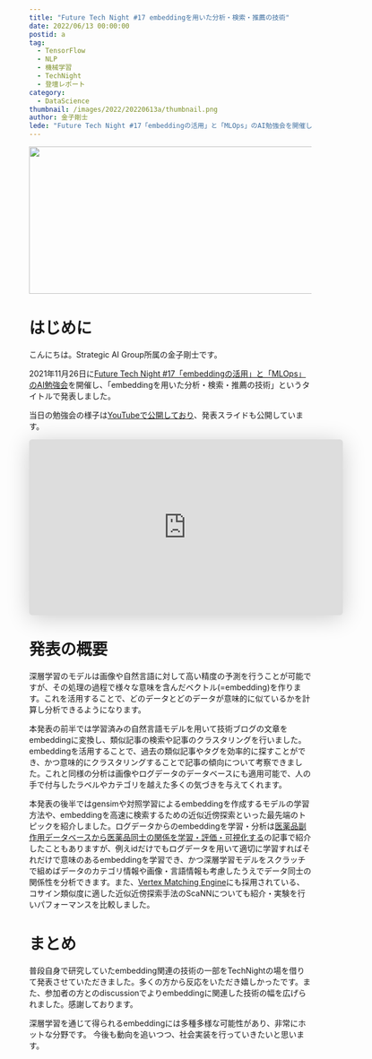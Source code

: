 ```yaml
---
title: "Future Tech Night #17 embeddingを用いた分析・検索・推薦の技術"
date: 2022/06/13 00:00:00
postid: a
tag:
  - TensorFlow
  - NLP
  - 機械学習
  - TechNight
  - 登壇レポート
category:
  - DataScience
thumbnail: /images/2022/20220613a/thumbnail.png
author: 金子剛士
lede: "Future Tech Night #17「embeddingの活用」と「MLOps」のAI勉強会を開催し、「embeddingを用いた分析・検索・推薦の技術」というタイトルで発表しました。当日の勉強会の様子は[YouTubeで公開しており..."
---
```

<img src="/images/2022/20220613a/top.png" alt="" width="600" height="263">

# はじめに

こんにちは。Strategic AI Group所属の金子剛士です。

2021年11月26日に[Future Tech Night #17「embeddingの活用」と「MLOps」のAI勉強会](https://future.connpass.com/event/231310/)を開催し、「embeddingを用いた分析・検索・推薦の技術」というタイトルで発表しました。

当日の勉強会の様子は[YouTubeで公開しており](https://www.youtube.com/watch?v=6_C-GnwIz3U)、発表スライドも公開しています。

<iframe class="speakerdeck-iframe" frameborder="0" src="https://speakerdeck.com/player/c424fa8e8ec24dab980b0f3ba0905502" title="embeddingを用いた分析・検索・推薦の技術" allowfullscreen="true" mozallowfullscreen="true" webkitallowfullscreen="true" style="border: 0px; background: padding-box padding-box rgba(0, 0, 0, 0.1); margin: 0px; padding: 0px; border-radius: 6px; box-shadow: rgba(0, 0, 0, 0.2) 0px 5px 40px; width: 560px; height: 314px;" data-ratio="1.78343949044586"></iframe>

# 発表の概要

深層学習のモデルは画像や自然言語に対して高い精度の予測を行うことが可能ですが、その処理の過程で様々な意味を含んだベクトル(=embedding)を作ります。これを活用することで、どのデータとどのデータが意味的に似ているかを計算し分析できるようになります。

本発表の前半では学習済みの自然言語モデルを用いて技術ブログの文章をembeddingに変換し、類似記事の検索や記事のクラスタリングを行いました。embeddingを活用することで、過去の類似記事やタグを効率的に探すことができ、かつ意味的にクラスタリングすることで記事の傾向について考察できました。これと同様の分析は画像やログデータのデータベースにも適用可能で、人の手で付与したラベルやカテゴリを越えた多くの気づきを与えてくれます。

本発表の後半ではgensimや対照学習によるembeddingを作成するモデルの学習方法や、embeddingを高速に検索するための近似近傍探索といった最先端のトピックを紹介しました。ログデータからのembeddingを学習・分析は[医薬品副作用データベースから医薬品同士の関係を学習・評価・可視化する](https://future-architect.github.io/articles/20210901a/)の記事で紹介したこともありますが、例えidだけでもログデータを用いて適切に学習すればそれだけで意味のあるembeddingを学習でき、かつ深層学習モデルをスクラッチで組めばデータのカテゴリ情報や画像・言語情報も考慮したうえでデータ同士の関係性を分析できます。また、[Vertex Matching Engine](https://cloud.google.com/blog/ja/products/ai-machine-learning/vertex-matching-engine-blazing-fast-and-massively-scalable-nearest-neighbor-search)にも採用されている、コサイン類似度に適した近似近傍探索手法のScaNNについても紹介・実験を行いパフォーマンスを比較しました。

# まとめ

普段自身で研究していたembedding関連の技術の一部をTechNightの場を借りて発表させていただきました。多くの方から反応をいただき嬉しかったです。また、参加者の方とのdiscussionでよりembeddingに関連した技術の幅を広げられました。感謝しております。

深層学習を通じて得られるembeddingには多種多様な可能性があり、非常にホットな分野です。
今後も動向を追いつつ、社会実装を行っていきたいと思います。
